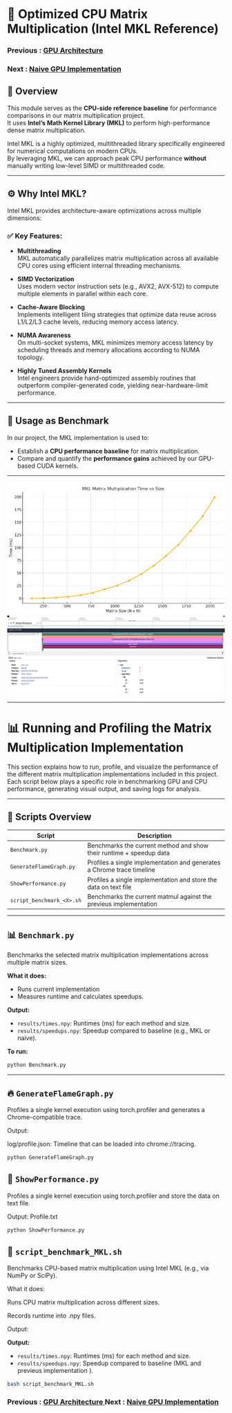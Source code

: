 # 🧠 Optimized CPU Matrix Multiplication (Intel MKL Reference)
### Previous  : [GPU Architecture ](/0_GPU_Arch) 
### Next  :  [Naive GPU Implementation](/2_Naive_GPU_Imp)      

## 📌 Overview

This module serves as the **CPU-side reference baseline** for performance comparisons in our matrix multiplication project.  
It uses **Intel’s Math Kernel Library (MKL)** to perform high-performance dense matrix multiplication.

Intel MKL is a highly optimized, multithreaded library specifically engineered for numerical computations on modern CPUs.  
By leveraging MKL, we can approach peak CPU performance **without** manually writing low-level SIMD or multithreaded code.

---

## ⚙️ Why Intel MKL?

Intel MKL provides architecture-aware optimizations across multiple dimensions:

### ✅ Key Features:

- **Multithreading**  
  MKL automatically parallelizes matrix multiplication across all available CPU cores using efficient internal threading mechanisms.

- **SIMD Vectorization**  
  Uses modern vector instruction sets (e.g., AVX2, AVX-512) to compute multiple elements in parallel within each core.

- **Cache-Aware Blocking**  
  Implements intelligent tiling strategies that optimize data reuse across L1/L2/L3 cache levels, reducing memory access latency.

- **NUMA Awareness**  
  On multi-socket systems, MKL minimizes memory access latency by scheduling threads and memory allocations according to NUMA topology.

- **Highly Tuned Assembly Kernels**  
  Intel engineers provide hand-optimized assembly routines that outperform compiler-generated code, yielding near-hardware-limit performance.

---

## 🧪 Usage as Benchmark

In our project, the MKL implementation is used to:

- Establish a **CPU performance baseline** for matrix multiplication.
- Compare and quantify the **performance gains** achieved by our GPU-based CUDA kernels.

---
![Performance Plot](images/gragh1.png)
![Performance Plot](images/profiling.png)

---
# 📊 Running and Profiling the Matrix Multiplication Implementation

This section explains how to run, profile, and visualize the performance of the different matrix multiplication implementations included in this project. Each script below plays a specific role in benchmarking GPU and CPU performance, generating visual output, and saving logs for analysis.

---

## 🔧 Scripts Overview

| Script                   | Description                                                                 |
|--------------------------|-----------------------------------------------------------------------------|
| `Benchmark.py`           | Benchmarks the current method and show their runtime + speedup data         |
| `GenerateFlameGraph.py`  | Profiles a single implementation and generates a Chrome trace timeline      |
| `ShowPerformance.py`     | Profiles a single implementation and store the data on text file            |
| `script_benchmark_<X>.sh`| Benchmarks the current matmul against the previeus implementation           |                     

---

## 📊 `Benchmark.py`

Benchmarks the selected matrix multiplication implementations across multiple matrix sizes.

**What it does:**
- Runs current implementation
- Measures runtime and calculates speedups.

**Output:**
- `results/times.npy`: Runtimes (ms) for each method and size.
- `results/speedups.npy`: Speedup compared to baseline (e.g., MKL or naive).

**To run:**
```bash
python Benchmark.py
```
---
## 🔥 `GenerateFlameGraph.py`

Profiles a single kernel execution using torch.profiler and generates a Chrome-compatible trace.

Output:

log/profile.json: Timeline that can be loaded into chrome://tracing.

```bash
python GenerateFlameGraph.py
```

## 📄 `ShowPerformance.py`

Profiles a single kernel execution using torch.profiler and store the data on text file.

Output:
Profile.txt

```bash
python ShowPerformance.py
```

## 🧪 `script_benchmark_MKL.sh`
Benchmarks CPU-based matrix multiplication using Intel MKL (e.g., via NumPy or SciPy).

What it does:

Runs CPU matrix multiplication across different sizes.

Records runtime into .npy files.

Output:

**Output:**
- `results/times.npy`: Runtimes (ms) for each method and size.
- `results/speedups.npy`: Speedup compared to baseline (MKL and previeus implementation  ).

```bash
bash script_benchmark_MKL.sh
```

### Previous  : [GPU Architecture ](/0_GPU_Arch)                           Next  :  [Naive GPU Implementation](/2_Naive_GPU_Imp)      



